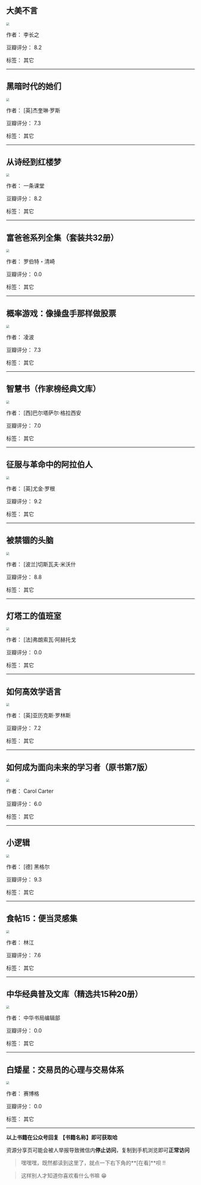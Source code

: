 ## 大美不言

<img src="https://www.aibooks.cc/wp-content/uploads/2019/11/2019112619031268.jpg" style="zoom:50%;" />

作者： 李长之

豆瓣评分：  8.2

标签： 其它


---

## 黑暗时代的她们

<img src="https://www.aibooks.cc/wp-content/uploads/2019/11/2019112618593640.jpg" style="zoom:50%;" />

作者： [英]杰奎琳·罗斯 

豆瓣评分：  7.3

标签： 其它


---

## 从诗经到红楼梦

<img src="https://www.aibooks.cc/wp-content/uploads/2019/11/2019112618542338.jpg" style="zoom:50%;" />

作者： 一条课堂

豆瓣评分：  8.2

标签： 其它


---

## 富爸爸系列全集（套装共32册）

<img src="https://www.aibooks.cc/wp-content/uploads/2019/11/20191126184708100.jpg" style="zoom:50%;" />

作者： 罗伯特・清崎

豆瓣评分：  0.0

标签： 其它


---

## 概率游戏：像操盘手那样做股票

<img src="https://www.aibooks.cc/wp-content/uploads/2019/11/2019112618412895.jpg" style="zoom:50%;" />

作者： 凌波

豆瓣评分：  7.3

标签： 其它


---

## 智慧书（作家榜经典文库）

<img src="https://www.aibooks.cc/wp-content/uploads/2019/11/2019112618391493.jpg" style="zoom:50%;" />

作者： [西]巴尔塔萨尔·格拉西安

豆瓣评分：  7.0

标签： 其它


---

## 征服与革命中的阿拉伯人

<img src="https://www.aibooks.cc/wp-content/uploads/2019/11/2019112618331223.jpg" style="zoom:50%;" />

作者： [英]尤金·罗根

豆瓣评分：  9.2

标签： 其它


---

## 被禁锢的头脑

<img src="https://www.aibooks.cc/wp-content/uploads/2019/11/2019112618275436.jpg" style="zoom:50%;" />

作者： [波兰]切斯瓦夫·米沃什

豆瓣评分：  8.8

标签： 其它


---

## 灯塔工的值班室

<img src="https://www.aibooks.cc/wp-content/uploads/2019/11/2019112618214257.jpg" style="zoom:50%;" />

作者： [法]弗朗索瓦·阿赫托戈

豆瓣评分：  0.0

标签： 其它


---

## 如何高效学语言

<img src="https://www.aibooks.cc/wp-content/uploads/2019/11/20191126181356100.jpg" style="zoom:50%;" />

作者： [英]亚历克斯·罗林斯

豆瓣评分：  7.2

标签： 其它


---

## 如何成为面向未来的学习者（原书第7版）

<img src="https://www.aibooks.cc/wp-content/uploads/2019/11/2019112618081984.jpg" style="zoom:50%;" />

作者： Carol Carter

豆瓣评分：  6.0

标签： 其它


---

## 小逻辑

<img src="https://www.aibooks.cc/wp-content/uploads/2019/11/2019112618041441.jpg" style="zoom:50%;" />

作者： [德] 黑格尔

豆瓣评分：  9.3

标签： 其它


---

## 食帖15：便当灵感集

<img src="https://www.aibooks.cc/wp-content/uploads/2019/11/2019112617591671.jpg" style="zoom:50%;" />

作者： 林江

豆瓣评分：  7.6

标签： 其它


---

## 中华经典普及文库（精选共15种20册）

<img src="https://www.aibooks.cc/wp-content/uploads/2019/11/2019112617503038.jpg" style="zoom:50%;" />

作者： 中华书局编辑部

豆瓣评分：  0.0

标签： 其它


---

## 白矮星：交易员的心理与交易体系

<img src="https://www.aibooks.cc/wp-content/uploads/2019/11/2019112617462238.jpg" style="zoom:50%;" />

作者： 赛博格

豆瓣评分：  0.0

标签： 其它


---


**以上书籍在公众号回复 【书籍名称】即可获取哈** 


资源分享页可能会被人举报导致微信内**停止访问**，复制到手机浏览即可**正常访问**


> 嘿嘿嘿，既然都读到这里了，就点一下右下角的**[在看]**呗 !!

> 

> 这样别人才知道你喜欢看什么书嘛 😁

